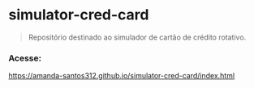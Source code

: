 # simulator-cred-card
>Repositório destinado ao simulador de cartão de crédito rotativo.

### Acesse:
https://amanda-santos312.github.io/simulator-cred-card/index.html
